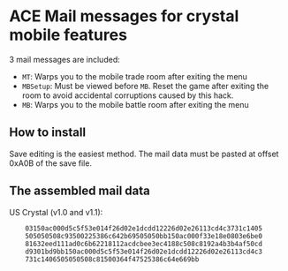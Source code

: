 ACE Mail messages for crystal mobile features
=============================================

3 mail messages are included:
- `MT`: Warps you to the mobile trade room after exiting the menu
- `MBSetup`: Must be viewed before `MB`. Reset the game after exiting the room to avoid accidental corruptions caused by this hack.
- `MB`: Warps you to the mobile battle room after exiting the menu

How to install
--------------

Save editing is the easiest method. The mail data must be pasted at offset 0xA0B of the save file.


The assembled mail data
-----------------------

US Crystal (v1.0 and v1.1):
```
    03150ac000d5c5f53e014f26d02e1dcdd12226d02e26113cd4c3731c1405
    505050508c93500225386c642b69505050bb150ac000f33e18e0803e6be0
    81632eed111ad0c6b62218112acdcbee3ec4188c508c8192a4b3b4af50cd
    d9301bd9bb150ac000d5c5f53e014f26d02e1dcdd12226d02e26113cd4c3
    731c1406505050508c81500364f47525386c64e669bb
```
